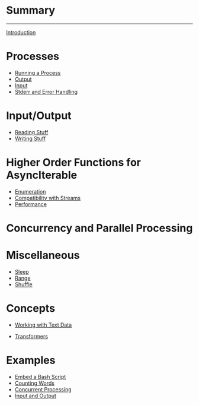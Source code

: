 # Summary

---

[Introduction](./introduction.md)

# Processes

- [Running a Process](./process-run.md)
- [Output](./process-output.md)
- [Input](./process-input.md)
- [Stderr and Error Handling](./process-stderr.md)

# Input/Output

- [Reading Stuff](./io/read.md)
- [Writing Stuff]()

# Higher Order Functions for AsyncIterable

- [Enumeration]()
- [Compatibility with Streams]()
- [Performance](./performance.md)

# Concurrency and Parallel Processing

# Miscellaneous

- [Sleep](./misc/sleep.md)
- [Range]()
- [Shuffle]()

# Concepts

- [Working with Text Data](./text-data.md)

<!-- - [Stream Conversions](./conversions.md) -->

- [Transformers](./transform.md)

<!-- - [The Zen of Errors](./errors.md) -->

# Examples

- [Embed a Bash Script]()
- [Counting Words](./example-counting-words.md)
- [Concurrent Processing](./example-concurrent-processing.md)
- [Input and Output](./example-io.md)

<!-- # Minutia

- [Run and the Spread Operator](./spread.md)

- [Level 1](./level1.md)
  - [Level 2](./level2.md)
    - [Level 3](./level3.md) -->

<!-- ---

[Preprocessor Test](./preprocessor-test.md)
-->
